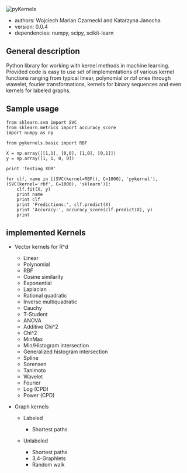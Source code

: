 ![pyKernels](/doc/img/logo.png?raw=true "pyKernels")

* authors: Wojciech Marian Czarnecki and Katarzyna Janocha
* version: 0.0.4
* dependencies: numpy, scipy, scikit-learn

## General description
Python library for working with kernel methods in machine learning.
Provided code is easy to use set of implementations of various
kernel functions ranging from typical linear, polynomial or
rbf ones through wawelet, fourier transformations, kernels
for binary sequences and even kernels for labeled graphs.

## Sample usage

    from sklearn.svm import SVC
    from sklearn.metrics import accuracy_score
    import numpy as np

    from pykernels.basic import RBF

    X = np.array([[1,1], [0,0], [1,0], [0,1]])
    y = np.array([1, 1, 0, 0])

    print 'Testing XOR'

    for clf, name in [(SVC(kernel=RBF(), C=1000), 'pykernel'), (SVC(kernel='rbf', C=1000), 'sklearn')]:
        clf.fit(X, y)
        print name
        print clf
        print 'Predictions:', clf.predict(X)
        print 'Accuracy:', accuracy_score(clf.predict(X), y)
        print

## implemented Kernels

* Vector kernels for R^d
    * Linear
    * Polynomial
    * RBF
    * Cosine similarity
    * Exponential
    * Laplacian
    * Rational quadratic
    * Inverse multiquadratic
    * Cauchy
    * T-Student
    * ANOVA
    * Additive Chi^2
    * Chi^2
    * MinMax
    * Min/Histogram intersection
    * Generalized histogram intersection
    * Spline
    * Sorensen
    * Tanimoto
    * Wavelet
    * Fourier
    * Log (CPD)
    * Power (CPD)

* Graph kernels
    * Labeled
        * Shortest paths

    * Unlabeled
        * Shortest paths
        * 3,4-Graphlets
        * Random walk
